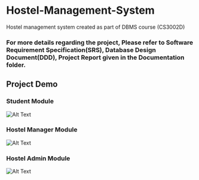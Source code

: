 # Hostel-Management-System
Hostel management system created as part of DBMS course (CS3002D)

### For more details regarding the project, Please refer to Software Requirement Specification(SRS), Database Design Document(DDD), Project Report given in the Documentation folder.

## Project Demo


### Student Module
![Alt Text](https://github.com/mohammedismailb18/Hostel-Management-System/blob/main/gif/student.gif)


### Hostel Manager Module
![Alt Text](https://github.com/mohammedismailb18/Hostel-Management-System/blob/main/gif/hostel-manager.gif)


### Hostel Admin Module
![Alt Text](https://github.com/mohammedismailb18/Hostel-Management-System/blob/main/gif/hostel-admin.gif)



